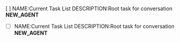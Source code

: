 [ ] NAME:Current Task List DESCRIPTION:Root task for conversation __NEW_AGENT__
-[ ] NAME:Current Task List DESCRIPTION:Root task for conversation __NEW_AGENT__